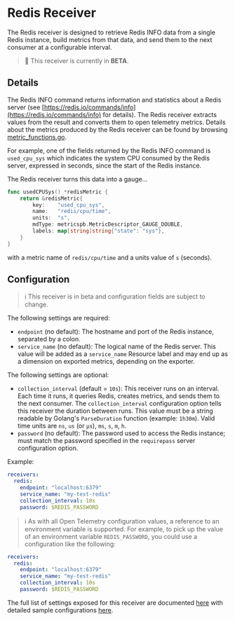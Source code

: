 # Redis Receiver

The Redis receiver is designed to retrieve Redis INFO data from a single Redis
instance, build metrics from that data, and send them to the next consumer at a
configurable interval.

> :construction: This receiver is currently in **BETA**.

## Details

The Redis INFO command returns information and statistics about a Redis
server (see [https://redis.io/commands/info](https://redis.io/commands/info) for
details). The Redis receiver extracts values from the result and converts them to open
telemetry metrics. Details about the metrics produced by the Redis receiver
can be found by browsing [metric_functions.go](metric_functions.go).

For example, one of the fields returned by the Redis INFO command is
`used_cpu_sys` which indicates the system CPU consumed by the Redis server,
expressed in seconds, since the start of the Redis instance.

The Redis receiver turns this data into a gauge...

```go
func usedCPUSys() *redisMetric {
	return &redisMetric{
		key:    "used_cpu_sys",
		name:   "redis/cpu/time",
		units:  "s",
		mdType: metricspb.MetricDescriptor_GAUGE_DOUBLE,
		labels: map[string]string{"state": "sys"},
	}
}
```

with a metric name of `redis/cpu/time` and a units value of `s` (seconds).

## Configuration

> :information_source: This receiver is in beta and configuration fields are subject to change.

The following settings are required:

- `endpoint` (no default): The hostname and port of the Redis instance,
separated by a colon.
- `service_name` (no default): The logical name of the Redis server. This
value will be added as a `service_name` Resource label and may end up as a
dimension on exported metrics, depending on the exporter.

The following settings are optional:

- `collection_interval` (default = `10s`): This receiver runs on an interval.
Each time it runs, it queries Redis, creates metrics, and sends them to the
next consumer. The `collection_interval` configuration option tells this
receiver the duration between runs. This value must be a string readable by
Golang's `ParseDuration` function (example: `1h30m`). Valid time units are
`ns`, `us` (or `µs`), `ms`, `s`, `m`, `h`.
- `password` (no default): The password used to access the Redis instance;
must match the password specified in the `requirepass` server configuration
option.

Example:

```yaml
receivers:
  redis:
    endpoint: "localhost:6379"
    service_name: "my-test-redis"
    collection_interval: 10s
    password: $REDIS_PASSWORD
```

> :information_source: As with all Open Telemetry configuration values, a
reference to an environment variable is supported. For example, to pick up
the value of an environment variable `REDIS_PASSWORD`, you could use a
configuration like the following:

```yaml
receivers:
  redis:
    endpoint: "localhost:6379"
    service_name: "my-test-redis"
    collection_interval: 10s
    password: $REDIS_PASSWORD
```

The full list of settings exposed for this receiver are documented [here](./config.go)
with detailed sample configurations [here](./testdata/config.yaml).